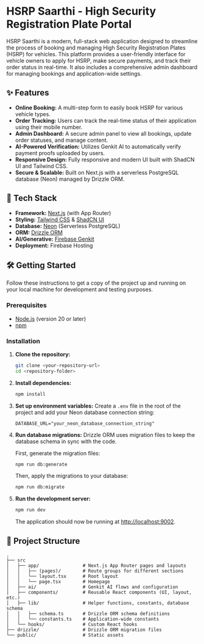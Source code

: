 # HSRP Saarthi - High Security Registration Plate Portal

HSRP Saarthi is a modern, full-stack web application designed to streamline the process of booking and managing High Security Registration Plates (HSRP) for vehicles. This platform provides a user-friendly interface for vehicle owners to apply for HSRP, make secure payments, and track their order status in real-time. It also includes a comprehensive admin dashboard for managing bookings and application-wide settings.

## ✨ Features

- **Online Booking:** A multi-step form to easily book HSRP for various vehicle types.
- **Order Tracking:** Users can track the real-time status of their application using their mobile number.
- **Admin Dashboard:** A secure admin panel to view all bookings, update order statuses, and manage content.
- **AI-Powered Verification:** Utilizes Genkit AI to automatically verify payment proofs uploaded by users.
- **Responsive Design:** Fully responsive and modern UI built with ShadCN UI and Tailwind CSS.
- **Secure & Scalable:** Built on Next.js with a serverless PostgreSQL database (Neon) managed by Drizzle ORM.

## 🚀 Tech Stack

- **Framework:** [Next.js](https://nextjs.org/) (with App Router)
- **Styling:** [Tailwind CSS](https://tailwindcss.com/) & [ShadCN UI](https://ui.shadcn.com/)
- **Database:** [Neon](https://neon.tech/) (Serverless PostgreSQL)
- **ORM:** [Drizzle ORM](https://orm.drizzle.team/)
- **AI/Generative:** [Firebase Genkit](https://firebase.google.com/docs/genkit)
- **Deployment:** Firebase Hosting

## 🛠️ Getting Started

Follow these instructions to get a copy of the project up and running on your local machine for development and testing purposes.

### Prerequisites

- [Node.js](https://nodejs.org/) (version 20 or later)
- [npm](https://www.npmjs.com/)

### Installation

1.  **Clone the repository:**
    ```bash
    git clone <your-repository-url>
    cd <repository-folder>
    ```

2.  **Install dependencies:**
    ```bash
    npm install
    ```

3.  **Set up environment variables:**
    Create a `.env` file in the root of the project and add your Neon database connection string:
    ```.env
    DATABASE_URL="your_neon_database_connection_string"
    ```

4.  **Run database migrations:**
    Drizzle ORM uses migration files to keep the database schema in sync with the code.
    
    First, generate the migration files:
    ```bash
    npm run db:generate
    ```
    Then, apply the migrations to your database:
    ```bash
    npm run db:migrate
    ```

5.  **Run the development server:**
    ```bash
    npm run dev
    ```
    The application should now be running at [http://localhost:9002](http://localhost:9002).

## 📂 Project Structure

```
.
├── src
│   ├── app/                # Next.js App Router pages and layouts
│   │   ├── (pages)/        # Route groups for different sections
│   │   └── layout.tsx      # Root layout
│   │   └── page.tsx        # Homepage
│   ├── ai/                 # Genkit AI flows and configuration
│   ├── components/         # Reusable React components (UI, layout, etc.)
│   ├── lib/                # Helper functions, constants, database schema
│   │   ├── schema.ts       # Drizzle ORM schema definitions
│   │   └── constants.ts    # Application-wide constants
│   └── hooks/              # Custom React hooks
├── drizzle/                # Drizzle ORM migration files
└── public/                 # Static assets
```
